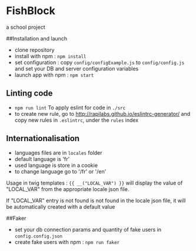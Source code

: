 # FishBlock

a school project

##Installation and launch

- clone repository
- install with npm : `npm install`
- set configuration : copy `config/configExample.js` to `config/config.js` and set your DB and server configuration variables
- launch app with npm : `npm start`

## Linting code

- `npm run lint` To apply eslint for code in `./src`
- to create new rule, go to http://rapilabs.github.io/eslintrc-generator/ and copy new rules in `.eslintrc`, under the `rules` index

## Internationalisation

- languages files are in `locales` folder
- default language is 'fr'
- used language is store in a cookie
- to change language go to '/fr' or '/en'

Usage in twig templates :
`{{ __("LOCAL_VAR") }}` will display the value of "LOCAL_VAR" from the appropriate locale json file.

If "LOCAL_VAR" entry is not found is not found in the locale json file, it will be automatically created with a default value

##Faker

- set your db connection params and quantity of fake users in `config.config.json`
- create fake users with npm : `npm run faker`

